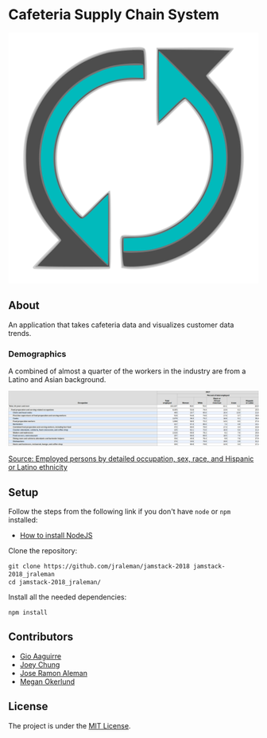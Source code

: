 # Cafeteria Supply Chain System

![logo](resources/logo.svg)

## About

An application that takes cafeteria data and visualizes customer data trends.

### Demographics

A combined of almost a quarter of the workers in the industry are from a Latino
and Asian background.

![table](resources/table.jpg)

[Source: Employed persons by detailed occupation, sex, race, and Hispanic or Latino ethnicity](https://www.bls.gov/cps/cpsaat11.htm)

## Setup

Follow the steps from the following link if you don't have `node` or `npm`
installed:

- [How to install NodeJS](https://howtonode.org/how-to-install-nodejs)

Clone the repository:

```
git clone https://github.com/jraleman/jamstack-2018 jamstack-2018_jraleman
cd jamstack-2018_jraleman/
```

Install all the needed dependencies:

```
npm install
```

## Contributors

- [Gio Aaguirre](https://github.com/its-gio)
- [Joey Chung](https://github.com/jchung05)
- [Jose Ramon Aleman](https://github.com/its-gio)
- [Megan Okerlund](https://github.com/mokerlund)

## License

The project is under the [MIT License](LICENSE).
